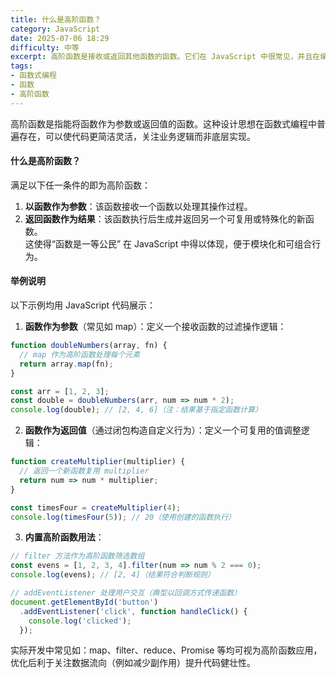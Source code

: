 ```yaml
---
title: 什么是高阶函数？
category: JavaScript
date: 2025-07-06 18:29
difficulty: 中等
excerpt: 高阶函数是接收或返回其他函数的函数。它们在 JavaScript 中很常见，并且在编程中能提高代码的模块化和可复用性。
tags:
- 函数式编程
- 函数
- 高阶函数
---
```

高阶函数是指能将函数作为参数或返回值的函数。这种设计思想在函数式编程中普遍存在，可以使代码更简洁灵活，关注业务逻辑而非底层实现。  
  
#### 什么是高阶函数？  
满足以下任一条件的即为高阶函数：  
1. **以函数作为参数**：该函数接收一个函数以处理其操作过程。  
2. **返回函数作为结果**：该函数执行后生成并返回另一个可复用或特殊化的新函数。  
这使得“函数是一等公民” 在 JavaScript 中得以体现，便于模块化和可组合行为。  
  
#### 举例说明  
以下示例均用 JavaScript 代码展示：  
1. **函数作为参数**（常见如 map）：定义一个接收函数的过滤操作逻辑：  
```javascript
function doubleNumbers(array, fn) {
  // map 作为高阶函数处理每个元素
  return array.map(fn);
}

const arr = [1, 2, 3];
const double = doubleNumbers(arr, num => num * 2);
console.log(double); // [2, 4, 6]（注：结果基于指定函数计算）
```  
2. **函数作为返回值**（通过闭包构造自定义行为）：定义一个可复用的值调整逻辑：  
```javascript
function createMultiplier(multiplier) {
  // 返回一个新函数复用 multiplier
  return num => num * multiplier;
}

const timesFour = createMultiplier(4);
console.log(timesFour(5)); // 20（使用创建的函数执行）
```  
3. **内置高阶函数用法**：  
```javascript
// filter 方法作为高阶函数筛选数组
const evens = [1, 2, 3, 4].filter(num => num % 2 === 0);
console.log(evens); // [2, 4]（结果符合判断规则）

// addEventListener 处理用户交互（典型以回调方式传递函数）
document.getElementById('button')
  .addEventListener('click', function handleClick() {
    console.log('clicked');
  });
```  
实际开发中常见如：map、filter、reduce、Promise 等均可视为高阶函数应用，优化后利于关注数据流向（例如减少副作用）提升代码健壮性。
